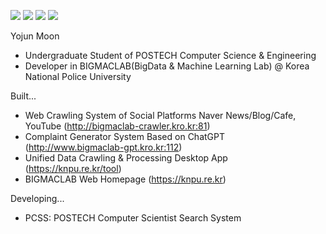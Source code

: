 <img src="https://img.shields.io/badge/Python-3776AB?style=flat-square&logo=Python&logoColor=white"/>  <img src="https://img.shields.io/badge/Node.js-339933?style=flat-square&logo=Node.js&logoColor=white"/> <a href="https://www.instagram.com/yo_jjun/" target="_blank">  <img src="https://img.shields.io/badge/Instagram-E4405F?style=flat&logo=Instagram&logoColor=white"/></a> <img src="https://img.shields.io/badge/macOS-000000?style=flat&logo=macOS&logoColor=white"/></a>

Yojun Moon

- Undergraduate Student of POSTECH Computer Science & Engineering 
- Developer in BIGMACLAB(BigData & Machine Learning Lab) @ Korea National Police University

Built...

- Web Crawling System of Social Platforms Naver News/Blog/Cafe, YouTube (http://bigmaclab-crawler.kro.kr:81)
- Complaint Generator System Based on ChatGPT (http://www.bigmaclab-gpt.kro.kr:112)
- Unified Data Crawling & Processing Desktop App (https://knpu.re.kr/tool)
- BIGMACLAB Web Homepage (https://knpu.re.kr)

Developing...

- PCSS: POSTECH Computer Scientist Search System


